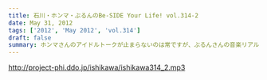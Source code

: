 ```yaml
---
title: 石川・ホンマ・ぶるんのBe-SIDE Your Life! vol.314-2
date: May 31, 2012
tags: ['2012', 'May 2012', 'vol.314']
draft: false
summary: ホンマさんのアイドルトークが止まらないのは常ですが、ぶるんさんの音楽リアルトークも聴いてみたい・・・今日この頃。NAMAE
---
```


http://project-phi.ddo.jp/ishikawa/ishikawa314_2.mp3